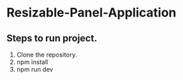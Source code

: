 # Resizable-Panel-Application

## Steps to run project.
1. Clone the repository.
2. npm install
3. npm run dev